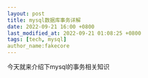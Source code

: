 ```yaml
---
layout: post
title: mysql数据库事务详解
date: 2022-09-21 16:00 +0800
last_modified_at: 2022-09-21 01:08:25 +0800
tags: [tech, mysql]
author_name:fakecore
---
```

今天就来介绍下mysql的事务相关知识
